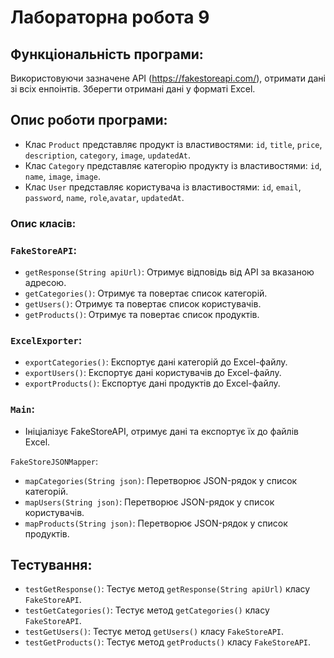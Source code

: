 # Лабораторна робота 9

## Функціональність програми:

Використовуючи зазначене API (https://fakestoreapi.com/), отримати дані зі всіх енпоінтів. Зберегти отримані дані у форматі Excel.

## Опис роботи програми:

- Клас `Product` представляє продукт із властивостями: `id`, `title`, `price`, `description`, `category`, `image`, `updatedAt`.
- Клас `Category` представляє категорію продукту із властивостями: `id`, `name`, `image`, `image`.
- Клас `User` представляє користувача із властивостями: `id`,  `email`, `password`, `name`, `role`,`avatar`, `updatedAt`.

### Опис класів:

### `FakeStoreAPI`:

- `getResponse(String apiUrl)`: Отримує відповідь від API за вказаною адресою.
- `getCategories()`: Отримує та повертає список категорій.
- `getUsers()`: Отримує та повертає список користувачів.
- `getProducts()`: Отримує та повертає список продуктів.

### `ExcelExporter`:

- `exportCategories()`: Експортує дані категорій до Excel-файлу.
- `exportUsers()`: Експортує дані користувачів до Excel-файлу.
- `exportProducts()`: Експортує дані продуктів до Excel-файлу.

### `Main`: 

- Ініціалізує FakeStoreAPI, отримує дані та експортує їх до файлів Excel.

`FakeStoreJSONMapper`:

- `mapCategories(String json)`: Перетворює JSON-рядок у список категорій.
- `mapUsers(String json)`: Перетворює JSON-рядок у список користувачів.
- `mapProducts(String json)`: Перетворює JSON-рядок у список продуктів.

## Тестування:

- `testGetResponse()`: Тестує метод `getResponse(String apiUrl)` класу `FakeStoreAPI`.
- `testGetCategories()`: Тестує метод `getCategories()` класу `FakeStoreAPI`.
- `testGetUsers()`: Тестує метод `getUsers()` класу `FakeStoreAPI`.
- `testGetProducts()`: Тестує метод `getProducts()` класу `FakeStoreAPI`.

